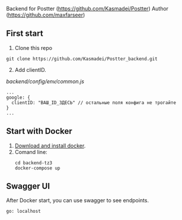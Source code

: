 Backend for Postter (https://github.com/Kasmadei/Postter)
Author (https://github.com/maxfarseer)

## First start
1. Clone this repo
  ```
  git clone https://github.com/Kasmadei/Postter_backend.git
  ```
2. Add clientID.

_backend/config/env/common.js_

```
...
google: {
  clientID: "ВАШ_ID_ЗДЕСЬ" // остальные поля конфига не трогайте
}
...
```

## Start with Docker


1. [Download and install docker](https://store.docker.com/).
2. Comand line:
   ```
   cd backend-tz3 
   docker-compose up
   ```

## Swagger UI

After Docker start, you can use swagger to see endpoints.
```
go: localhost
```
